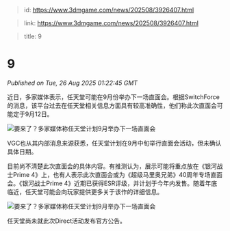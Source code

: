 > id: https://www.3dmgame.com/news/202508/3926407.html

> link: https://www.3dmgame.com/news/202508/3926407.html

> title: 9

# 9
_Published on Tue, 26 Aug 2025 01:22:45 GMT_

近日，多家媒体表示，任天堂可能在9月份举办下一场直面会。根据SwitchForce的消息，该平台过去在任天堂相关信息方面具有较高准确性，他们称此次直面会可能定于9月12日。

![要来了？多家媒体称任天堂计划9月举办下一场直面会](https://img.3dmgame.com/uploads/images/news/20250826/1756171482_172042.png)

VGC也从其内部消息来源获悉，任天堂计划在9月中旬举行直面会活动，但未确认具体日期。

目前尚不清楚此次直面会的具体内容。有推测认为，展示可能将重点放在《银河战士Prime 4》上，也有人表示此次直面会或为《超级马里奥兄弟》40周年专场直面会。《银河战士Prime 4》近期已获得ESR评级，并计划于今年内发售。随着年底临近，任天堂可能会向玩家提供更多关于该作的详细信息。

![要来了？多家媒体称任天堂计划9月举办下一场直面会](https://img.3dmgame.com/uploads/images/news/20250826/1756171490_806472.png)

任天堂尚未就此次Direct活动发布官方公告。

